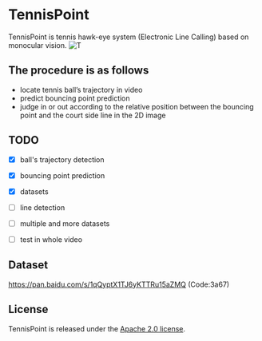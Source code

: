 # TennisPoint
TennisPoint is tennis hawk-eye system (Electronic Line Calling) based on monocular vision.
![T](https://github.com/JoeyChennn/TennisPoint/blob/master/0301_slow_in-hard.jpg)

## The procedure is as follows 
* locate tennis ball’s trajectory in video
* predict bouncing point prediction
* judge in or out according to the relative position between the bouncing point and the court side line in the 2D image

## TODO
* [X] ball's trajectory detection
* [X] bouncing point prediction
* [X] datasets 
* [ ] line detection
* [ ] multiple and more datasets
* [ ] test in whole video 


## Dataset
https://pan.baidu.com/s/1qQyptX1TJ6yKTTRu15aZMQ  (Code:3a67) 

## License
TennisPoint is released under the [Apache 2.0 license](LICENSE).
